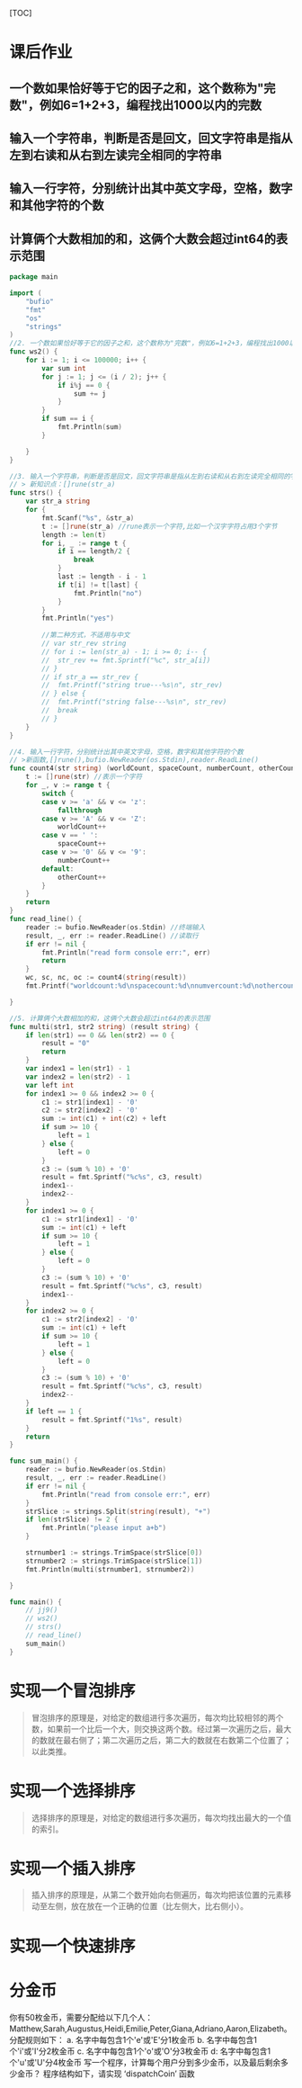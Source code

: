 [TOC]

# 课后作业

## 一个数如果恰好等于它的因子之和，这个数称为"完数"，例如6=1+2+3，编程找出1000以内的完数

## 输入一个字符串，判断是否是回文，回文字符串是指从左到右读和从右到左读完全相同的字符串

## 输入一行字符，分别统计出其中英文字母，空格，数字和其他字符的个数

## 计算俩个大数相加的和，这俩个大数会超过int64的表示范围

```go
package main

import (
	"bufio"
	"fmt"
	"os"
	"strings"
)
//2. 一个数如果恰好等于它的因子之和，这个数称为"完数"，例如6=1+2+3，编程找出1000以内的完数
func ws2() {
	for i := 1; i <= 100000; i++ {
		var sum int
		for j := 1; j <= (i / 2); j++ {
			if i%j == 0 {
				sum += j
			}
		}
		if sum == i {
			fmt.Println(sum)
		}

	}
}

//3. 输入一个字符串，判断是否是回文，回文字符串是指从左到右读和从右到左读完全相同的字符串
// > 新知识点：[]rune(str_a)
func strs() {
	var str_a string
	for {
		fmt.Scanf("%s", &str_a)
		t := []rune(str_a) //rune表示一个字符,比如一个汉字字符占用3个字节
		length := len(t)
		for i, _ := range t {
			if i == length/2 {
				break
			}
			last := length - i - 1
			if t[i] != t[last] {
				fmt.Println("no")
			}
		}
		fmt.Println("yes")
		
		//第二种方式，不适用与中文
		// var str_rev string
		// for i := len(str_a) - 1; i >= 0; i-- {
		// 	str_rev += fmt.Sprintf("%c", str_a[i])
		// }
		// if str_a == str_rev {
		// 	fmt.Printf("string true---%s\n", str_rev)
		// } else {
		// 	fmt.Printf("string false---%s\n", str_rev)
		// 	break
		// }
	}
}

//4. 输入一行字符，分别统计出其中英文字母，空格，数字和其他字符的个数
// >新函数,[]rune(),bufio.NewReader(os.Stdin),reader.ReadLine()
func count4(str string) (worldCount, spaceCount, numberCount, otherCount int) {
	t := []rune(str) //表示一个字符
	for _, v := range t {
		switch {
		case v >= 'a' && v <= 'z':
			fallthrough
		case v >= 'A' && v <= 'Z':
			worldCount++
		case v == ' ':
			spaceCount++
		case v >= '0' && v <= '9':
			numberCount++
		default:
			otherCount++
		}
	}
	return
}
func read_line() {
	reader := bufio.NewReader(os.Stdin) //终端输入
	result, _, err := reader.ReadLine() //读取行
	if err != nil {
		fmt.Println("read form console err:", err)
		return
	}
	wc, sc, nc, oc := count4(string(result))
	fmt.Printf("worldcount:%d\nspacecount:%d\nnumvercount:%d\nothercount:%d\n", wc, sc, nc, oc)

}

//5. 计算俩个大数相加的和，这俩个大数会超过int64的表示范围
func multi(str1, str2 string) (result string) {
	if len(str1) == 0 && len(str2) == 0 {
		result = "0"
		return
	}
	var index1 = len(str1) - 1
	var index2 = len(str2) - 1
	var left int
	for index1 >= 0 && index2 >= 0 {
		c1 := str1[index1] - '0'
		c2 := str2[index2] - '0'
		sum := int(c1) + int(c2) + left
		if sum >= 10 {
			left = 1
		} else {
			left = 0
		}
		c3 := (sum % 10) + '0'
		result = fmt.Sprintf("%c%s", c3, result)
		index1--
		index2--
	}
	for index1 >= 0 {
		c1 := str1[index1] - '0'
		sum := int(c1) + left
		if sum >= 10 {
			left = 1
		} else {
			left = 0
		}
		c3 := (sum % 10) + '0'
		result = fmt.Sprintf("%c%s", c3, result)
		index1--
	}
	for index2 >= 0 {
		c1 := str2[index2] - '0'
		sum := int(c1) + left
		if sum >= 10 {
			left = 1
		} else {
			left = 0
		}
		c3 := (sum % 10) + '0'
		result = fmt.Sprintf("%c%s", c3, result)
		index2--
	}
	if left == 1 {
		result = fmt.Sprintf("1%s", result)
	}
	return
}

func sum_main() {
	reader := bufio.NewReader(os.Stdin)
	result, _, err := reader.ReadLine()
	if err != nil {
		fmt.Println("read from console err:", err)
	}
	strSlice := strings.Split(string(result), "+")
	if len(strSlice) != 2 {
		fmt.Println("please input a+b")
	}

	strnumber1 := strings.TrimSpace(strSlice[0])
	strnumber2 := strings.TrimSpace(strSlice[1])
	fmt.Println(multi(strnumber1, strnumber2))

}

func main() {
	// jj9()
	// ws2()
	// strs()
	// read_line()
	sum_main()
}
```

# 实现一个冒泡排序

>冒泡排序的原理是，对给定的数组进行多次遍历，每次均比较相邻的两个数，如果前一个比后一个大，则交换这两个数。经过第一次遍历之后，最大的数就在最右侧了；第二次遍历之后，第二大的数就在右数第二个位置了；以此类推。


# 实现一个选择排序
>选择排序的原理是，对给定的数组进行多次遍历，每次均找出最大的一个值的索引。


# 实现一个插入排序
>插入排序的原理是，从第二个数开始向右侧遍历，每次均把该位置的元素移动至左侧，放在放在一个正确的位置（比左侧大，比右侧小）。

# 实现一个快速排序



# 分金币

>
你有50枚金币，需要分配给以下几个人：Matthew,Sarah,Augustus,Heidi,Emilie,Peter,Giana,Adriano,Aaron,Elizabeth。
分配规则如下：
a. 名字中每包含1个'e'或'E'分1枚金币
b. 名字中每包含1个'i'或'I'分2枚金币
c. 名字中每包含1个'o'或'O'分3枚金币
d: 名字中每包含1个'u'或'U'分4枚金币
写一个程序，计算每个用户分到多少金币，以及最后剩余多少金币？
程序结构如下，请实现 ‘dispatchCoin’ 函数

